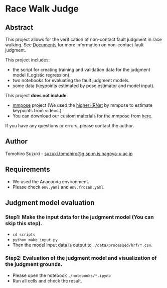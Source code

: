 # Race Walk Judge

## Abstract
This project allows for the verification of non-contact fault judgment in race walking.
See [Documents](https://drive.google.com/drive/folders/1maZTWzhs-6zKQgCuP18GBr1YHXQJZKtT?usp=sharing) for more information on non-contact fault judgment.

This project includes:
- the script for creating training and validation data for the judgment model (Logistic regression).
- two notebooks for evaluating the fault judgment models.
- some data (keypoints estimated by pose estimator and model input).

This project **does not include**:
- [mmpose](https://github.com/open-mmlab/mmpose) project (We used the [higherHRNet](https://github.com/HRNet/HigherHRNet-Human-Pose-Estimation) by mmpose to estimate keypoints from videos.).
- You can download our custom materials for the mmpose from [here](https://drive.google.com/drive/folders/1zTtPlkrcJdDwPtaGnINEeIa5FW43nMaV?usp=sharing).

If you have any questions or errors, please contact the author.

## Author
Tomohiro Suzuki - suzuki.tomohiro@g.sp.m.is.nagoya-u.ac.jp

## Requirements
- We used the Anaconda environment.
- Please check `env.yaml` and `env.frozen.yaml`.

## Judgment model evaluation
### Step1: Make the input data for the judgment model (You can skip this step).
- `cd scripts`
- `python make_input.py`
- Then the model input data is output to `./data/processed/hrf/*.csv`.

### Step2: Evaluation of the judgment model and visualization of the judgment grounds.
- Please open the notebook `./notebooks/*.ipynb`
- Run all cells and check the result.
